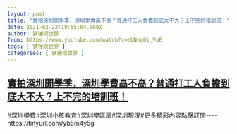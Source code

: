 ```yaml
---
layout: post
title: "實拍深圳開學季，深圳學費高不高？普通打工人負擔到底大不大？上不完的培訓班！"
date: 2021-02-22T18:55:04.000Z
author: 铁锤观世界
from: https://www.youtube.com/watch?v=ebNnqQi_VoE
tags: [ 铁锤观世界 ]
categories: [ 铁锤观世界 ]
---
```

<!--1614020104000-->
[實拍深圳開學季，深圳學費高不高？普通打工人負擔到底大不大？上不完的培訓班！](https://www.youtube.com/watch?v=ebNnqQi_VoE)
------

<div>
#深圳學費#深圳小孩教育#深圳學區房#深圳現況#更多精彩內容點擊訂閱----https://tinyurl.com/yb5m4y5g
</div>
